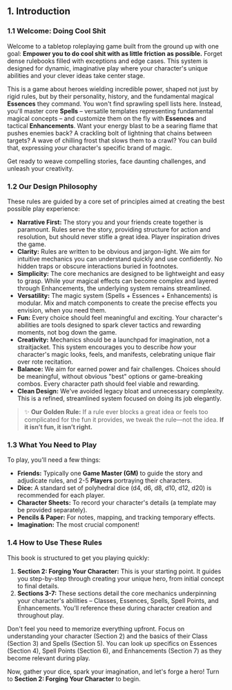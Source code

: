 <!-- markdownlint-disable MD041 -->
## **1. Introduction**

### **1.1 Welcome: Doing Cool Shit**

Welcome to a tabletop roleplaying game built from the ground up with one goal: **Empower you to do cool shit with as little friction as possible.** Forget dense rulebooks filled with exceptions and edge cases. This system is designed for dynamic, imaginative play where your character's unique abilities and your clever ideas take center stage.

This is a game about heroes wielding incredible power, shaped not just by rigid rules, but by their personality, history, and the fundamental magical **Essences** they command. You won't find sprawling spell lists here. Instead, you'll master core **Spells** – versatile templates representing fundamental magical concepts – and customize them on the fly with **Essences** and tactical **Enhancements**. Want your energy blast to be a searing flame that pushes enemies back? A crackling bolt of lightning that chains between targets? A wave of chilling frost that slows them to a crawl? You can build that, expressing *your* character's specific brand of magic.

Get ready to weave compelling stories, face daunting challenges, and unleash your creativity.

### **1.2 Our Design Philosophy**

These rules are guided by a core set of principles aimed at creating the best possible play experience:

* **Narrative First:** The story you and your friends create together is paramount. Rules serve the story, providing structure for action and resolution, but should never stifle a great idea. Player inspiration drives the game.
* **Clarity:** Rules are written to be obvious and jargon-light. We aim for intuitive mechanics you can understand quickly and use confidently. No hidden traps or obscure interactions buried in footnotes.
* **Simplicity:** The core mechanics are designed to be lightweight and easy to grasp. While your magical effects can become complex and layered through Enhancements, the underlying system remains streamlined.
* **Versatility:** The magic system (Spells + Essences + Enhancements) is modular. Mix and match components to create the precise effects you envision, when you need them.
* **Fun:** Every choice should feel meaningful and exciting. Your character's abilities are tools designed to spark clever tactics and rewarding moments, not bog down the game.
* **Creativity:** Mechanics should be a launchpad for imagination, not a straitjacket. This system encourages you to describe *how* your character's magic looks, feels, and manifests, celebrating unique flair over rote recitation.
* **Balance:** We aim for earned power and fair challenges. Choices should be meaningful, without obvious "best" options or game-breaking combos. Every character path should feel viable and rewarding.
* **Clean Design:** We've avoided legacy bloat and unnecessary complexity. This is a refined, streamlined system focused on doing its job elegantly.

> ✨ **Our Golden Rule:** If a rule ever blocks a great idea or feels too complicated for the fun it provides, we tweak the rule—not the idea. **If it isn’t fun, it isn’t right.**

### **1.3 What You Need to Play**

To play, you'll need a few things:

* **Friends:** Typically one **Game Master (GM)** to guide the story and adjudicate rules, and 2-5 **Players** portraying their characters.
* **Dice:** A standard set of polyhedral dice (d4, d6, d8, d10, d12, d20) is recommended for each player.
* **Character Sheets:** To record your character's details (a template may be provided separately).
* **Pencils & Paper:** For notes, mapping, and tracking temporary effects.
* **Imagination:** The most crucial component!

### **1.4 How to Use These Rules**

This book is structured to get you playing quickly:

1. **Section 2: Forging Your Character:** This is your starting point. It guides you step-by-step through creating your unique hero, from initial concept to final details.
2. **Sections 3-7:** These sections detail the core mechanics underpinning your character's abilities – Classes, Essences, Spells, Spell Points, and Enhancements. You'll reference these during character creation and throughout play.

Don't feel you need to memorize everything upfront. Focus on understanding your character (Section 2) and the basics of their Class (Section 3) and Spells (Section 5). You can look up specifics on Essences (Section 4), Spell Points (Section 6), and Enhancements (Section 7) as they become relevant during play.

Now, gather your dice, spark your imagination, and let's forge a hero! Turn to **Section 2: Forging Your Character** to begin.
